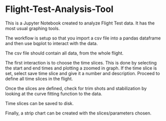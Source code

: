 # Flight-Test-Analysis-Tool
This is a Jupyter Notebook created to analyze Flight Test data. It has the most usual graphing tools.

The workflow is setup so that you import a csv file into a pandas dataframe and then use bqplot to interact with the data.

The csv file should contain all data, from the whole flight.

The first interaction is to choose the time slices.
This is done by selecting the start and end times and plotting a zoomed in graph.
If the time slice is set, select save time slice and give it a number and description.
Proceed to define all time slices in the flight.

Once the slices are defined, check for trim shots and stabilization by looking at the curve fitting function to the data.

Time slices can be saved to disk.

Finally, a strip chart can be created with the slices/parameters chosen.
